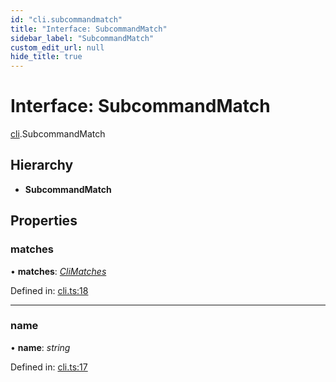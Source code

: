 ```yaml
---
id: "cli.subcommandmatch"
title: "Interface: SubcommandMatch"
sidebar_label: "SubcommandMatch"
custom_edit_url: null
hide_title: true
---
```


# Interface: SubcommandMatch

[cli](../modules/cli.md).SubcommandMatch

## Hierarchy

* **SubcommandMatch**

## Properties

### matches

• **matches**: [*CliMatches*](cli.climatches.md)

Defined in: [cli.ts:18](https://github.com/tauri-apps/tauri/blob/237b49b/cli/tauri.js/api-src/cli.ts#L18)

___

### name

• **name**: *string*

Defined in: [cli.ts:17](https://github.com/tauri-apps/tauri/blob/237b49b/cli/tauri.js/api-src/cli.ts#L17)
